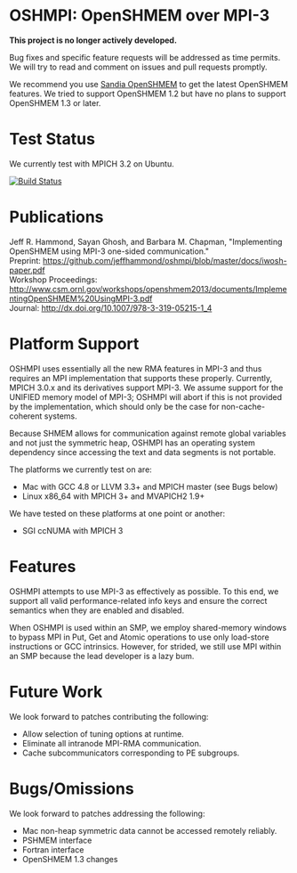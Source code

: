 OSHMPI: OpenSHMEM over MPI-3
============================

**This project is no longer actively developed.**

Bug fixes and specific feature requests will be addressed as time permits.  We will try to read and comment on issues and pull requests promptly.

We recommend you use [Sandia OpenSHMEM](https://github.com/Sandia-OpenSHMEM/SOS) to get the latest OpenSHMEM features.  We tried to support OpenSHMEM 1.2 but have no plans to support OpenSHMEM 1.3 or later.

Test Status
===========

We currently test with MPICH 3.2 on Ubuntu.

[![Build Status](https://travis-ci.org/jeffhammond/oshmpi.svg?branch=master)](https://travis-ci.org/jeffhammond/oshmpi)

Publications
============

Jeff R. Hammond, Sayan Ghosh, and Barbara M. Chapman, 
"Implementing OpenSHMEM using MPI-3 one-sided communication."  
Preprint: https://github.com/jeffhammond/oshmpi/blob/master/docs/iwosh-paper.pdf  
Workshop Proceedings: http://www.csm.ornl.gov/workshops/openshmem2013/documents/ImplementingOpenSHMEM%20UsingMPI-3.pdf  
Journal: http://dx.doi.org/10.1007/978-3-319-05215-1_4  

Platform Support
================

OSHMPI uses essentially all the new RMA features in MPI-3 and thus 
requires an MPI implementation that supports these properly.
Currently, MPICH 3.0.x and its derivatives support MPI-3.
We assume support for the UNIFIED memory model of MPI-3;
OSHMPI will abort if this is not provided by the implementation,
which should only be the case for non-cache-coherent systems.

Because SHMEM allows for communication against remote global 
variables and not just the symmetric heap, OSHMPI has an 
operating system dependency since accessing the text and data
segments is not portable.

The platforms we currently test on are:
* Mac with GCC 4.8 or LLVM 3.3+ and MPICH master (see Bugs below)
* Linux x86_64 with MPICH 3+ and MVAPICH2 1.9+

We have tested on these platforms at one point or another:
* SGI ccNUMA with MPICH 3
 
Features
========

OSHMPI attempts to use MPI-3 as effectively as possible.
To this end, we support all valid performance-related info
keys and ensure the correct semantics when they are enabled
and disabled.

When OSHMPI is used within an SMP, we employ shared-memory 
windows to bypass MPI in Put, Get and Atomic operations to use only
load-store instructions or GCC intrinsics.
However, for strided, we still use MPI within an SMP because the lead
developer is a lazy bum.

Future Work
===========

We look forward to patches contributing the following:

* Allow selection of tuning options at runtime.
* Eliminate all intranode MPI-RMA communication.
* Cache subcommunicators corresponding to PE subgroups.

Bugs/Omissions
==============

We look forward to patches addressing the following:

* Mac non-heap symmetric data cannot be accessed remotely reliably.
* PSHMEM interface
* Fortran interface
* OpenSHMEM 1.3 changes
